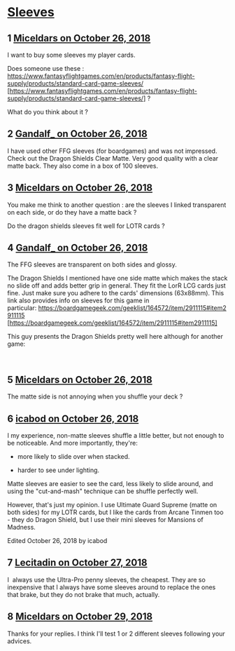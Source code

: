 # [Sleeves](https://community.fantasyflightgames.com/topic/285164-sleeves/)

## 1 [Miceldars on October 26, 2018](https://community.fantasyflightgames.com/topic/285164-sleeves/?do=findComment&comment=3515507)

I want to buy some sleeves my player cards.

Does someone use these : https://www.fantasyflightgames.com/en/products/fantasy-flight-supply/products/standard-card-game-sleeves/ [https://www.fantasyflightgames.com/en/products/fantasy-flight-supply/products/standard-card-game-sleeves/] ?

What do you think about it ?

## 2 [Gandalf_ on October 26, 2018](https://community.fantasyflightgames.com/topic/285164-sleeves/?do=findComment&comment=3515533)

I have used other FFG sleeves (for boardgames) and was not impressed. Check out the Dragon Shields Clear Matte. Very good quality with a clear matte back. They also come in a box of 100 sleeves. 

## 3 [Miceldars on October 26, 2018](https://community.fantasyflightgames.com/topic/285164-sleeves/?do=findComment&comment=3515568)

You make me think to another question : are the sleeves I linked transparent on each side, or do they have a matte back ?

Do the dragon shields sleeves fit well for LOTR cards ?

## 4 [Gandalf_ on October 26, 2018](https://community.fantasyflightgames.com/topic/285164-sleeves/?do=findComment&comment=3515687)

The FFG sleeves are transparent on both sides and glossy.

The Dragon Shields I mentioned have one side matte which makes the stack no slide off and adds better grip in general. They fit the LorR LCG cards just fine. Just make sure you adhere to the cards' dimensions (63x88mm). This link also provides info on sleeves for this game in particular: https://boardgamegeek.com/geeklist/164572/item/2911115#item2911115 [https://boardgamegeek.com/geeklist/164572/item/2911115#item2911115]

This guy presents the Dragon Shields pretty well here although for another game: 



 

## 5 [Miceldars on October 26, 2018](https://community.fantasyflightgames.com/topic/285164-sleeves/?do=findComment&comment=3515811)

The matte side is not annoying when you shuffle your deck ?

## 6 [icabod on October 26, 2018](https://community.fantasyflightgames.com/topic/285164-sleeves/?do=findComment&comment=3515860)

I my experience, non-matte sleeves shuffle a little better, but not enough to be noticeable. And more importantly, they're:

- more likely to slide over when stacked.

- harder to see under lighting.

Matte sleeves are easier to see the card, less likely to slide around, and using the "cut-and-mash" technique can be shuffle perfectly well.

However, that's just my opinion. I use Ultimate Guard Supreme (matte on both sides) for my LOTR cards, but I like the cards from Arcane Tinmen too - they do Dragon Shield, but I use their mini sleeves for Mansions of Madness.

Edited October 26, 2018 by icabod

## 7 [Lecitadin on October 27, 2018](https://community.fantasyflightgames.com/topic/285164-sleeves/?do=findComment&comment=3516443)

I  always use the Ultra-Pro penny sleeves, the cheapest. They are so inexpensive that I always have some sleeves around to replace the ones that brake, but they do not brake that much, actually.

## 8 [Miceldars on October 29, 2018](https://community.fantasyflightgames.com/topic/285164-sleeves/?do=findComment&comment=3517739)

Thanks for your replies. I think I'll test 1 or 2 different sleeves following your advices.

